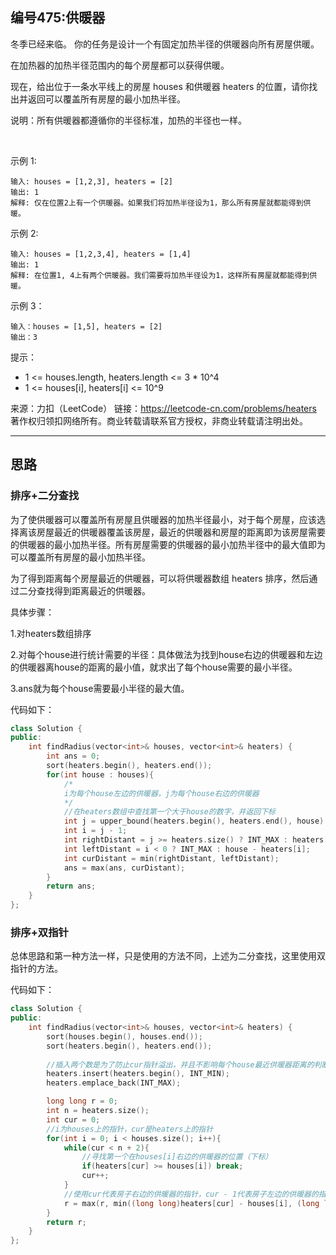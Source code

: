 ## 编号475:供暖器

冬季已经来临。 你的任务是设计一个有固定加热半径的供暖器向所有房屋供暖。

在加热器的加热半径范围内的每个房屋都可以获得供暖。

现在，给出位于一条水平线上的房屋 houses 和供暖器 heaters 的位置，请你找出并返回可以覆盖所有房屋的最小加热半径。

说明：所有供暖器都遵循你的半径标准，加热的半径也一样。

 

示例 1:
```
输入: houses = [1,2,3], heaters = [2]
输出: 1
解释: 仅在位置2上有一个供暖器。如果我们将加热半径设为1，那么所有房屋就都能得到供暖。
```
示例 2:
```
输入: houses = [1,2,3,4], heaters = [1,4]
输出: 1
解释: 在位置1, 4上有两个供暖器。我们需要将加热半径设为1，这样所有房屋就都能得到供暖。
```
示例 3：
```
输入：houses = [1,5], heaters = [2]
输出：3 
```
提示：

* 1 <= houses.length, heaters.length <= 3 * 10^4
* 1 <= houses[i], heaters[i] <= 10^9

来源：力扣（LeetCode）
链接：https://leetcode-cn.com/problems/heaters
著作权归领扣网络所有。商业转载请联系官方授权，非商业转载请注明出处。

---
## 思路

### 排序+二分查找

为了使供暖器可以覆盖所有房屋且供暖器的加热半径最小，对于每个房屋，应该选择离该房屋最近的供暖器覆盖该房屋，最近的供暖器和房屋的距离即为该房屋需要的供暖器的最小加热半径。所有房屋需要的供暖器的最小加热半径中的最大值即为可以覆盖所有房屋的最小加热半径。

为了得到距离每个房屋最近的供暖器，可以将供暖器数组 heaters 排序，然后通过二分查找得到距离最近的供暖器。

具体步骤：

1.对heaters数组排序

2.对每个house进行统计需要的半径：具体做法为找到house右边的供暖器和左边的供暖器离house的距离的最小值，就求出了每个house需要的最小半径。

3.ans就为每个house需要最小半径的最大值。

代码如下：
```c++
class Solution {
public:
    int findRadius(vector<int>& houses, vector<int>& heaters) {
        int ans = 0;
        sort(heaters.begin(), heaters.end());
        for(int house : houses){
            /*
            i为每个house左边的供暖器，j为每个house右边的供暖器
            */
            //在heaters数组中查找第一个大于house的数字，并返回下标
            int j = upper_bound(heaters.begin(), heaters.end(), house) - heaters.begin();
            int i = j - 1;
            int rightDistant = j >= heaters.size() ? INT_MAX : heaters[j] - house;
            int leftDistant = i < 0 ? INT_MAX : house - heaters[i];
            int curDistant = min(rightDistant, leftDistant);
            ans = max(ans, curDistant);
        }
        return ans;
    }
};
```

### 排序+双指针

总体思路和第一种方法一样，只是使用的方法不同，上述为二分查找，这里使用双指针的方法。


代码如下：
```c++
class Solution {
public:
    int findRadius(vector<int>& houses, vector<int>& heaters) {
        sort(houses.begin(), houses.end());
        sort(heaters.begin(), heaters.end());
        
        //插入两个数是为了防止cur指针溢出，并且不影响每个house最近供暖器距离的判断！
        heaters.insert(heaters.begin(), INT_MIN);
        heaters.emplace_back(INT_MAX);  

        long long r = 0;
        int n = heaters.size();
        int cur = 0;
        //i为houses上的指针，cur是heaters上的指针
        for(int i = 0; i < houses.size(); i++){
            while(cur < n + 2){
                //寻找第一个在houses[i]右边的供暖器的位置（下标）
                if(heaters[cur] >= houses[i]) break;
                cur++;
            }
            //使用cur代表房子右边的供暖器的指针，cur - 1代表房子左边的供暖器的指针
            r = max(r, min((long long)heaters[cur] - houses[i], (long long)houses[i] - heaters[cur - 1]));
        }
        return r;
    }
};
```